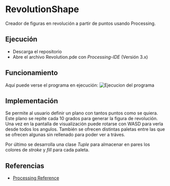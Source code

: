# RevolutionShape
Creador de figuras en revolución a partir de puntos usando Processing.

## Ejecución
* Descarga el repositorio
* Abre el archivo Revolution.pde con *Processing-IDE* (Versión 3.x)

## Funcionamiento
Aquí puede verse el programa en ejecución:
![Ejecucion del programa](https://github.com/audepe/RevolutionShape/blob/master/demo.gif)

## Implementación
Se permite al usuario definir un plano con tantos puntos como se quiera. Este plano se repite cada 10 grados para generar la figura de revolución.
Una vez en la pantalla de visualización puede rotarse con WASD para verla desde todos los angulos. También se ofrecen distintas paletas entre las que se ofrecen algunas sin rellenado para poder ver a tráves.

Por último se desarrolla una clase *Tuple* para almacenar en pares los colores de *stroke* y *fill* para cada paleta.

## Referencias
* [Processing Reference](https://processing.org/reference/)